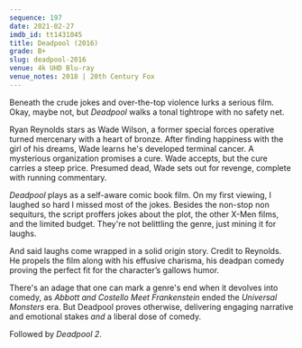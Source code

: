 ```yaml
---
sequence: 197
date: 2021-02-27
imdb_id: tt1431045
title: Deadpool (2016)
grade: B+
slug: deadpool-2016
venue: 4k UHD Blu-ray
venue_notes: 2018 | 20th Century Fox
---
```


Beneath the crude jokes and over-the-top violence lurks a serious film. Okay, maybe not, but _Deadpool_ walks a tonal tightrope with no safety net.

<!-- end -->

Ryan Reynolds stars as Wade Wilson, a former special forces operative turned mercenary with a heart of bronze. After finding happiness with the girl of his dreams, Wade learns he's developed terminal cancer. A mysterious organization promises a cure. Wade accepts, but the cure carries a steep price. Presumed dead, Wade sets out for revenge, complete with running commentary.

_Deadpool_ plays as a self-aware comic book film. On my first viewing, I laughed so hard I missed most of the jokes. Besides the non-stop non sequiturs, the script proffers jokes about the plot, the other X-Men films, and the limited budget. They're not belittling the genre, just mining it for laughs.

And said laughs come wrapped in a solid origin story. Credit to Reynolds. He propels the film along with his effusive charisma, his deadpan comedy proving the perfect fit for the character’s gallows humor.

There's an adage that one can mark a genre's end when it devolves into comedy, as <span data-imdb-id="tt0040068">_Abbott and Costello Meet Frankenstein_</span> ended the _Universal Monsters_ era. But Deadpool proves otherwise, delivering engaging narrative and emotional stakes _and_ a liberal dose of comedy.

Followed by <span data-imdb-id="tt5463162">_Deadpool 2_</span>.
